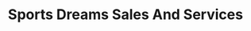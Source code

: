 ---
title: "Sports Dreams Sales And Services"
url: /pallikkulam-thrissur/sports-dreams-sales-and-services/
shop: sports
---